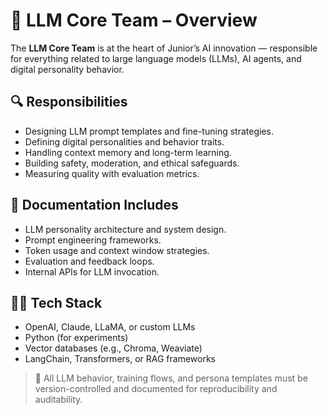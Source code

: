 # 🧠 LLM Core Team – Overview

The **LLM Core Team** is at the heart of Junior’s AI innovation — responsible for everything related to large language models (LLMs), AI agents, and digital personality behavior.

## 🔍 Responsibilities
- Designing LLM prompt templates and fine-tuning strategies.
- Defining digital personalities and behavior traits.
- Handling context memory and long-term learning.
- Building safety, moderation, and ethical safeguards.
- Measuring quality with evaluation metrics.

## 📘 Documentation Includes
- LLM personality architecture and system design.
- Prompt engineering frameworks.
- Token usage and context window strategies.
- Evaluation and feedback loops.
- Internal APIs for LLM invocation.

## 🧑‍💻 Tech Stack
- OpenAI, Claude, LLaMA, or custom LLMs
- Python (for experiments)
- Vector databases (e.g., Chroma, Weaviate)
- LangChain, Transformers, or RAG frameworks

> 📎 All LLM behavior, training flows, and persona templates must be version-controlled and documented for reproducibility and auditability.
